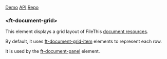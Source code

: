[Demo](https://filethis.github.io/ft-document-grid/components/ft-document-grid/demo/)    [API](https://filethis.github.io/ft-document-grid/components/ft-document-grid/)    [Repo](https://github.com/filethis/ft-document-grid)

### \<ft-document-grid\>

This element displays a grid layout of FileThis [document resources](https://filethis.com/developers/doc/index.html#/documents).

By default, it uses [ft-document-grid-item](https://github.com/filethis/ft-document-grid-item) elements to represent each row.

It is used by the [ft-document-panel](https://github.com/filethis/ft-document-panel) element.


